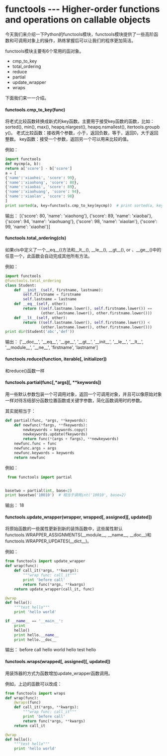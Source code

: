 # functools --- Higher-order functions and operations on callable objects

今天我们来介绍一下Python的functools模块，functools模块提供了一些高阶函数和可调用对象上的操作，熟练掌握后可以让我们的程序更加简洁。

functools模块主要有6个常用的函对象。

- cmp_to_key
- total_ordering
- reduce
- partial
- update_wrapper
- wraps

下面我们来一一介绍。


#### functools.cmp_to_key(func)
将老式比较函数转换成新式的key函数。主要用于接受key函数的函数，比如：sorted(), min(), max(), heapq.nlargest(), heapq.nsmallest(), itertools.groupby()。
老式比较函数：接收两个参数，小于，返回负数，等于，返回0，大于返回整数。
key函数：接受一个参数，返回另一个可以用来比较的值。

例如：
```python
import functools
def mycmp(a, b):
return a['score'] - b['score']
a = [
{'name':'xiaohei', 'score': 99},
{'name':'xiaohong', 'score': 80},
{'name':'xiaobai', 'score': 89},
{'name':'xiaohuang', 'score': 94},
{'name':'xiaolan', 'score': 98}
]
print sorted(a, key=functools.cmp_to_key(mycmp))  # print sorted(a, key=lambda x:x['score'])
```
输出：
[{'score': 80, 'name': 'xiaohong'}, {'score': 89, 'name': 'xiaobai'}, {'score': 94, 'name': 'xiaohuang'}, {'score': 98, 'name': 'xiaolan'}, {'score': 99, 'name': 'xiaohei'}]

#### functools.total_ordering(cls)
如果cls中定义了一个__eq__()方法和__lt__(), \_\_le__(), \_\_gt__(), or 、\_\_ge__()中的任意一个，此函数会自动完成其他所有方法。

例如：
```python
import functools
@functools.total_ordering
class Student:
    def __init__(self, firstname, lastname):
        self.firstname = firstname
        self.lastname = lastname
    def __eq__(self, other):
        return ((self.lastname.lower(), self.firstname.lower()) ==
                (other.lastname.lower(), other.firstname.lower()))
    def __lt__(self, other):
        return ((self.lastname.lower(), self.firstname.lower()) <
                (other.lastname.lower(), other.firstname.lower()))
print dir(Student('abc','def'))
```
输出：
['\_\_doc__',
 '\_\_eq__',
 '\_\_ge__',
 '\_\_gt__',
 '\_\_init__',
 '\_\_le__',
 '\_\_lt__',
 '\_\_module__',
 '\_\_ne__',
 'firstname',
 'lastname']

#### functools.reduce(function, iterable[, initializer])
和reduce()函数一样

#### functools.partial(func[,*args][, **keywords])

用一些默认参数包装一个可调用对象，返回一个可调用对象，并且可以像原始对象一样对待冻结部分函数位置函数或关键字参数，简化函数调用时的参数。

其实就相当于：
```python
def partial(func, *args, **keywords):
    def newfunc(*fargs, **fkeywords):
        newkeywords = keywords.copy()
        newkeywords.update(fkeywords)
        return func(*(args + fargs), **newkeywords)
    newfunc.func = func
    newfunc.args = args
    newfunc.keywords = keywords
    return newfunc
```

例如：
```python
 from functools import partial


basetwo = partial(int, base=2)
print basetwo('10010')  # 相当于调用int('10010', base=2)
```
输出：
18


#### functools.update_wrapper(wrapper, wrapped[, assigned][, updated])
将原始函数的一些属性更新到新的装饰函数中，这些属性默认functools.WRAPPER_ASSIGNMENTS(\_\_module__, \_\_name__, \_\_doc__)和functools.WRAPPER_UPDATES(\_\_dict__)。

例如：
```python
from functools import update_wrapper
def wrap(func):
    def call_it(*args, **kwargs):
        """wrap func: call_it"""
        print 'before call'
        return func(*args, **kwargs)
    return update_wrapper(call_it, func)

@wrap
def hello():
    """test hello"""
    print 'hello world'

if __name__ == '__main__':
    print
    hello()
    print hello.__name__
    print hello.__doc__
```
输出：
before call
hello world
hello
test hello


#### functools.wraps(wrapped[, assigned][, updated])
用装饰器的方式为函数增加update_wrapper函数调用。

例如，上边的函数可以改成：
```python
from functools import wraps
def wrap(func):
    @wraps(func)
    def call_it(*args, **kwargs):
        """wrap func: call_it"""
        print 'before call'
        return func(*args, **kwargs)
    return call_it

@wrap
def hello():
    """test hello"""
    print 'hello world'
```

